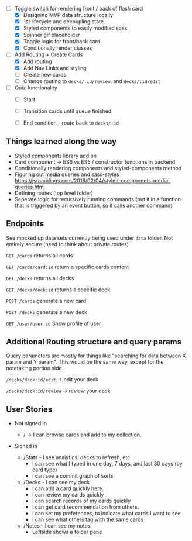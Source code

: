 * [ ] Toggle switch for rendering front / back of flash card
  * [x] Designing MVP data structure locally
  * [x] 1st lifecycle and decoupling state
  * [x] Styled components to easily modified scss
  * [x] Spinner gif placeholder
  * [x] Toggle logic for front/back card
  * [x] Conditionally render classes

* [ ] Add Routing + Create Cards
  * [x] Add routing
  * [x] Add Nav Links and styling
  * [ ] Create new cards
  * [ ] Change routing to `decks/:id/review`, and `decks/:id/edit`

* [ ] Quiz functionality
  * [ ] Start
  * [ ] Transition cards until queue finished
  * [ ] End condition - route back to `decks/:id`
  

## Things learned along the way

* Styled components library add on
* Card component -> ES6 vs ES5 / constructor functions in backend
* Conditionally rendering components and styled-components method
* Figuring out media queries and sass-styles https://jsramblings.com/2018/02/04/styled-components-media-queries.html
* Defining routes (top level folder)
* Seperate logic for recursively running commands (put it in a function that is triggered by an event button, so it calls another command)


## Endpoints

See mocked up data sets currently being used under `data` folder. Not entirely secure (need to think about private routes)

`GET /cards` returns all cards

`GET /cards/card:id` return a specific cards content

`GET /decks` returns all decks

`GET /decks/deck:id` returns a specific deck

`POST /cards` generate a new card

`POST /decks` generate a new deck

`GET /user/user:id` Show profile of user

## Additional Routing structure and query params

Query parameters are mostly for things like "searching for data between X param and Y param". This would be the same way, except for the notetaking portion side.

`/decks/deck:id/edit` → edit your deck

`/decks/deck:id/review` → review your deck


## User Stories 

* Not signed in
  * /  -> I can browse cards and add to my collection.

* Signed in
  * /Stats - I see analytics, decks to refresh, etc
    * I can see what I typed in one day, 7 days, and last 30 days (by card type)
    * I can see a commit graph of sorts
  * /Decks - I can see my deck
    * I can add a card quickly here.
    * I can review my cards quickly
    * I can search records of my cards quickly
    * I can get card recommendation from others.
    * I can set my preferences, to indicate what cards I want to see
    * I can see what others tag with the same cards
  * /Notes - I can see my notes
    * Leftside shows a folder pane